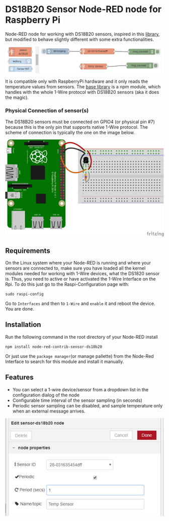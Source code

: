 # DS18B20 Sensor Node-RED node for Raspberry Pi

Node-RED node for working with DS18B20 sensors, inspired in this [library](https://github.com/stibi/node-red-contrib-ds18b20), but modified to behave slightly different with some extra functionalities.

![example screenshot](icons/example.png)

It is compatible only with RaspberryPi hardware and it only reads the temperature values from sensors. The [base library](https://www.npmjs.com/package/ds18b20) is a npm module, which handles with the whole 1-Wire protocol with DS18B20 sensors (aka it does the magic).

### Physical Connection of sensor(s)
The DS18B20 sensors must be connected on GPIO4 (or physical pin #7) because this is the only pin that supports native 1-Wire protocol. The scheme of connection is typically the one on the image below.

![example screenshot](icons/schema.png)

## Requirements

On the Linux system where your Node-RED is running and where your sensors are connected to, make sure you have loaded all the kernel modules needed for working with 1-Wire devices, what the DS1820 sensor is.
Thus, you need to active or have activated the 1-Wire Interface on the Rpi. To do this just go to the Raspi-Configuration page with:

```
sudo raspi-config
```

Go to `Interfaces` and then to `1-Wire` and `enable` it and reboot the device. You are done.


## Installation

Run the following command in the root directory of your Node-RED install

```
npm install node-red-contrib-sensor-ds18b20
```

Or just use the `package manager`(or manage pallette) from the Node-Red Interface to search for this module and install it manually.


## Features

* You can select a 1-wire device/sensor from a dropdown list in the configuration dialog of the node
* Configurable time interval of the sensor sampling (in seconds)
* Periodic sensor sampling can be disabled, and sample temperature only when an external message arrives.

![example screenshot](icons/example_interface.png)
